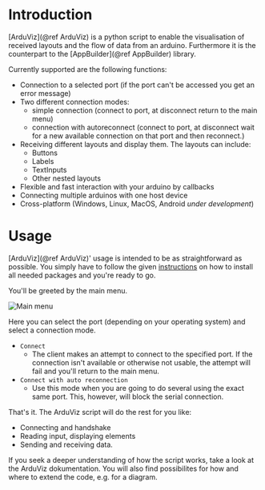 # Introduction
[ArduViz](@ref ArduViz) is a python script to enable the visualisation of received layouts and the flow of data from an arduino. Furthermore it is the counterpart to the [AppBuilder](@ref AppBuilder) library.

Currently supported are the following functions:
- Connection to a selected port (if the port can't be accessed you get an error message)
- Two different connection modes:
	+ simple connection (connect to port, at disconnect return to the main menu)
	+ connection with autoreconnect (connect to port, at disconnect wait for a new available connection on that port and then reconnect.)
- Receiving different layouts and display them. The layouts can include:
	+ Buttons
	+ Labels
	+ TextInputs
	+ Other nested layouts
- Flexible and fast interaction with your arduino by callbacks
- Connecting multiple arduinos with one host device
- Cross-platform (Windows, Linux, MacOS, Android *under development*)

# Usage

[ArduViz](@ref ArduViz)' usage is intended to be as straightforward as possible. You simply have to follow the given [instructions](md_documentation_installation.html) on how to install all needed packages and you're ready to go. 

You'll be greeted by the main menu.

![Main menu](menu.png)

Here you can select the port (depending on your operating system) and select a connection mode.

- `Connect`
	+ The client makes an attempt to connect to the specified port. If the connection isn't available or otherwise not usable, the attempt will fail and you'll return to the main menu.
- `Connect with auto reconnection`
	+ Use this mode when you are going to do several using the exact same port. This, however, will block the serial connection. 


That's it. The ArduViz script will do the rest for you like:
- Connecting and handshake
- Reading input, displaying elements
- Sending and receiving data.

If you seek a deeper understanding of how the script works, take a look at the ArduViz dokumentation.
You will also find possibilites for how and where to extend the code, e.g. for a diagram.

